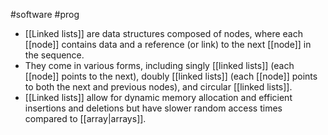 #software #prog 

- [[Linked lists]] are data structures composed of nodes, where each [[node]] contains data and a reference (or link) to the next [[node]] in the sequence.
- They come in various forms, including singly [[linked lists]] (each [[node]] points to the next), doubly [[linked lists]] (each [[node]] points to both the next and previous nodes), and circular [[linked lists]].
- [[Linked lists]] allow for dynamic memory allocation and efficient insertions and deletions but have slower random access times compared to [[array|arrays]].
